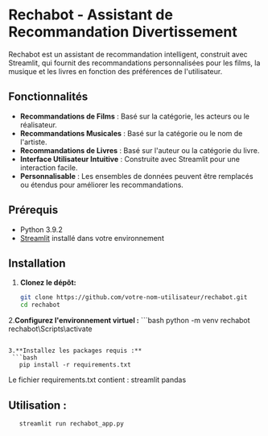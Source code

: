# Rechabot - Assistant de Recommandation Divertissement

Rechabot est un assistant de recommandation intelligent, construit avec Streamlit, qui fournit des recommandations personnalisées pour les films, la musique et les livres en fonction des préférences de l'utilisateur.

## Fonctionnalités

- **Recommandations de Films** : Basé sur la catégorie, les acteurs ou le réalisateur.
- **Recommandations Musicales** : Basé sur la catégorie ou le nom de l'artiste.
- **Recommandations de Livres** : Basé sur l'auteur ou la catégorie du livre.
- **Interface Utilisateur Intuitive** : Construite avec Streamlit pour une interaction facile.
- **Personnalisable** : Les ensembles de données peuvent être remplacés ou étendus pour améliorer les recommandations.

## Prérequis

- Python 3.9.2
- [Streamlit](https://streamlit.io) installé dans votre environnement

## Installation

1. **Clonez le dépôt:** 
   ```bash
   git clone https://github.com/votre-nom-utilisateur/rechabot.git
   cd rechabot
   ```
2.**Configurez l'environnement virtuel :** 
    ```bash
   python -m venv rechabot
   rechabot\Scripts\activate 
   ```

3.**Installez les packages requis :**
    ```bash
      pip install -r requirements.txt
   ```
Le fichier requirements.txt contient :
streamlit
pandas

## Utilisation :
```bash
   streamlit run rechabot_app.py
```

